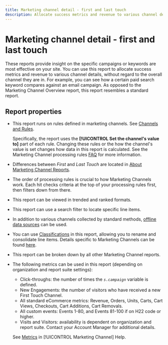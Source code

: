 ```yaml
---
title: Marketing channel detail - first and last touch
description: Allocate success metrics and revenue to various channel details without regard to the overall channel they are in.
---
```


# Marketing channel detail - first and last touch

These reports provide insight on the specific campaigns or keywords are most effective on your site. You can use this report to allocate success metrics and revenue to various channel details, without regard to the overall channel they are in. For example, you can see how a certain paid search keyword compares against an email campaign. As opposed to the Marketing Channel Overview report, this report resembles a standard report.

## Report properties

* This report runs on rules defined in marketing channels. See [Channels and Rules](/help/components/c-marketing-channels/c-channels.md).

  Specifically, the report uses the **[!UICONTROL Set the channel's value to]** part of each rule. Changing these rules or the how the channel's value is set changes how data in this report is calculated. See the Marketing Channel processing rules [FAQ](/help/components/c-marketing-channels/c-faq.md) for more information.

* Differences between *First* and *Last Touch* are located in [About Marketing Channel Reports](/help/components/c-marketing-channels/analyze-mc.md).

* The order of processing rules is crucial to how Marketing Channels work. Each hit checks criteria at the top of your processing rules first, then filters down from there.
* This report can be viewed in trended and ranked formats.
* This report can use a search filter to locate specific line items.
* In addition to various channels collected by standard methods, [offline data sources](/help/components/c-marketing-channels/c-getting-started-mchannel.md) can be used.
* You can use [Classifications](/help/components/c-classifications2/c-classifications.md) in this report, allowing you to rename and consolidate line items. Details specific to Marketing Channels can be found [here](/help/components/c-marketing-channels/classifictions-mchannel.md).

* This report can be broken down by all other Marketing Channel reports.
* The following metrics can be used in this report (depending on organization and report suite settings):
  * Click-throughs: the number of times the *`s.campaign`* variable is defined.
  * New Engagements: the number of visitors who have received a new First Touch Channel.
  * All standard eCommerce metrics: Revenue, Orders, Units, Carts, Cart Views, Checkouts, Cart Additions, Cart Removals.
  * All custom events: Events 1-80, and Events 81-100 if on H22 code or higher.
  * Visits and Visitors: availability is dependent on organization and report suite. Contact your Account Manager for additional details.

  See [Metrics](/help/components/c-marketing-channels/c-rules.md) in [!UICONTROL Marketing Channel] Help.
